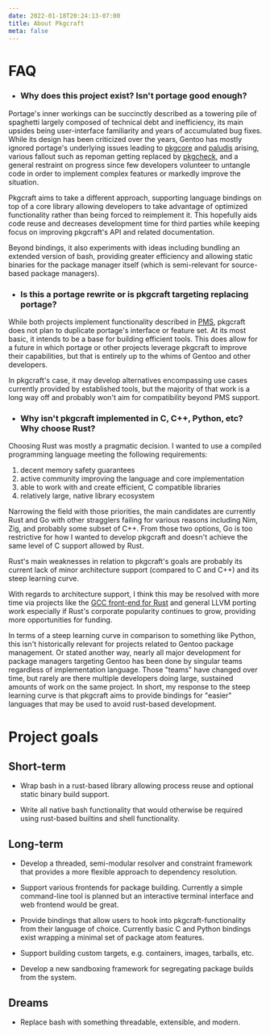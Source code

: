 ```yaml
---
date: 2022-01-18T20:24:13-07:00
title: About Pkgcraft
meta: false
---
```


# FAQ

- ### Why does this project exist? Isn't portage good enough?

Portage's inner workings can be succinctly described as a towering pile of
spaghetti largely composed of technical debt and inefficiency, its main upsides
being user-interface familiarity and years of accumulated bug fixes. While its
design has been criticized over the years, Gentoo has mostly ignored portage's
underlying issues leading to [pkgcore](https://github.com/pkgcore) and
[paludis](https://paludis.exherbo.org/) arising, various fallout such as
repoman getting replaced by [pkgcheck](https://github.com/pkgcore/pkgcheck),
and a general restraint on progress since few developers volunteer to untangle
code in order to implement complex features or markedly improve the situation.

Pkgcraft aims to take a different approach, supporting language bindings on top
of a core library allowing developers to take advantage of optimized
functionality rather than being forced to reimplement it. This hopefully aids
code reuse and decreases development time for third parties while keeping focus
on improving pkgcraft's API and related documentation.

Beyond bindings, it also experiments with ideas including bundling an extended
version of bash, providing greater efficiency and allowing static binaries for
the package manager itself (which is semi-relevant for source-based package
managers).

- ### Is this a portage rewrite or is pkgcraft targeting replacing portage?

While both projects implement functionality described in
[PMS](https://wiki.gentoo.org/wiki/Package_Manager_Specification), pkgcraft
does not plan to duplicate portage's interface or feature set. At its most
basic, it intends to be a base for building efficient tools. This does allow
for a future in which portage or other projects leverage pkgcraft to improve
their capabilities, but that is entirely up to the whims of Gentoo and
other developers.

In pkgcraft's case, it may develop alternatives encompassing use cases
currently provided by established tools, but the majority of that work is a
long way off and probably won't aim for compatibility beyond PMS support.

- ### Why isn't pkgcraft implemented in C, C++, Python, etc? Why choose Rust?

Choosing Rust was mostly a pragmatic decision. I wanted to use a compiled
programming language meeting the following requirements:

1. decent memory safety guarantees
2. active community improving the language and core implementation
3. able to work with and create efficient, C compatible libraries
4. relatively large, native library ecosystem

Narrowing the field with those priorities, the main candidates are currently
Rust and Go with other stragglers failing for various reasons including Nim,
Zig, and probably some subset of C++. From those two options, Go is too
restrictive for how I wanted to develop pkgcraft and doesn't achieve the same
level of C support allowed by Rust.

Rust's main weaknesses in relation to pkgcraft's goals are probably its current
lack of minor architecture support (compared to C and C++) and its steep
learning curve.

With regards to architecture support, I think this may be resolved with more
time via projects like the [GCC front-end for
Rust](https://github.com/Rust-GCC/gccrs) and general LLVM porting work
especially if Rust's corporate popularity continues to grow, providing more
opportunities for funding.

In terms of a steep learning curve in comparison to something like Python, this
isn't historically relevant for projects related to Gentoo package management.
Or stated another way, nearly all major development for package managers
targeting Gentoo has been done by singular teams regardless of implementation
language. Those "teams" have changed over time, but rarely are there multiple
developers doing large, sustained amounts of work on the same project. In
short, my response to the steep learning curve is that pkgcraft aims to provide
bindings for "easier" languages that may be used to avoid rust-based
development.

# Project goals

## Short-term

- Wrap bash in a rust-based library allowing process reuse and optional static
  binary build support.

- Write all native bash functionality that would otherwise be required using
  rust-based builtins and shell functionality.

## Long-term

- Develop a threaded, semi-modular resolver and constraint framework that
  provides a more flexible approach to dependency resolution.

- Support various frontends for package building. Currently a simple
  command-line tool is planned but an interactive terminal interface and web
  frontend would be great.

- Provide bindings that allow users to hook into pkgcraft-functionality from
  their language of choice. Currently basic C and Python bindings exist
  wrapping a minimal set of package atom features.

- Support building custom targets, e.g. containers, images, tarballs, etc.

- Develop a new sandboxing framework for segregating package builds from the
  system.

## Dreams

- Replace bash with something threadable, extensible, and modern.
